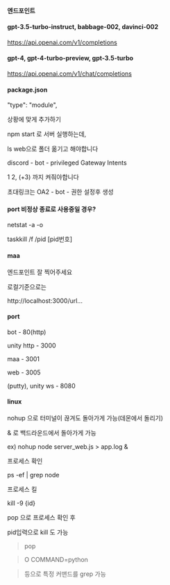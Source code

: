 #### 엔드포인트

#### gpt-3.5-turbo-instruct, babbage-002, davinci-002    

https://api.openai.com/v1/completions

#### gpt-4, gpt-4-turbo-preview, gpt-3.5-turbo

https://api.openai.com/v1/chat/completions

  

#### package.json

"type": "module",

상황에 맞게 추가하기

  

npm start 로 서버 실행하는데,    

ls web으로 폴더 옮기고 해야합니다

  

discord - bot - privileged Gateway Intents

1 2, (+3) 까지 켜줘야합니다

  

초대링크는 OA2 - bot - 권한 설정후 생성    

  

#### port 비정상 종료로 사용중일 경우?

netstat -a -o

taskkill /f /pid [pid번호]    

  

#### maa

엔드포인트 잘 찍어주세요

로컬기준으로는  

http://localhost:3000/url...  

  

#### port

bot - 80(http)

  

unity http - 3000

  

maa - 3001

web - 3005

(putty), unity ws - 8080

  

#### linux

nohup 으로 터미널이 끊겨도 돌아가게 가능(데몬에서 돌리기)    

& 로 백드라운드에서 돌아가게 가능    

ex) nohup node server_web.js > app.log &    

  

프로세스 확인  

ps -ef | grep node

프로세스 킬    

kill -9 {id}    

  

pop 으로 프로세스 확인 후    

pid입력으로 kill 도 가능  

> pop

> O COMMAND=python

> 등으로 특정 커맨드를 grep 가능